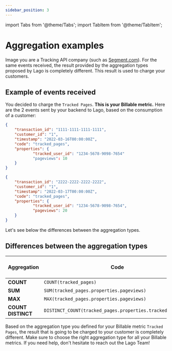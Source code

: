 ```yaml
---
sidebar_position: 3
---
```


import Tabs from '@theme/Tabs';
import TabItem from '@theme/TabItem';

# Aggregation examples
Image you are a Tracking API company (such as [Segment.com](https://www.segment.com/)). For the same events received, the result provided by the aggregation types proposed by Lago is completely different. This result is used to charge your customers.

## Example of events received
You decided to charge the `Tracked Pages`. **This is your Billable metric.** Here are the 2 events sent by your backend to Lago, based on the consumption of a customer:

```json title="Event received n°1"
{
    "transaction_id": "1111-1111-1111-1111",
    "customer_id": "1",
    "timestamp": "2022-03-16T00:00:00Z",
    "code": "tracked_pages",
    "properties": {
		    "tracked_user_id": "1234-5678-9098-7654"
			"pageviews": 10
	}
}
```

```json title="Event received n°2"
{
    "transaction_id": "2222-2222-2222-2222",
    "customer_id": "1",
    "timestamp": "2022-03-17T00:00:00Z",
    "code": "tracked_pages",
    "properties": {
		    "tracked_user_id": "1234-5678-9098-7654",
			"pageviews": 20
	}
}
```
Let's see below the differences between the aggregation types.

## Differences between the aggregation types
| Aggregation           | Code                                                                | Units to be charged  |
| ----------------------| --------------------------------------------------------------------| --------------------- |
| **COUNT**             | `COUNT(tracked_pages)`                                              | 2                     |
| **SUM**               | `SUM(tracked_pages.properties.pageviews)`                           | 30                    |
| **MAX**               | `MAX(tracked_pages.properties.pageviews)`                           | 20                    |
| **COUNT DISTINCT**    | `DISTINCT_COUNT(tracked_pages.properties.tracked_user_id)`          | 1                     |


Based on the aggregation type you defined for your Billable metric `Tracked Pages`, the result that is going to be charged to your customer is completely different. Make sure to choose the right aggregation type for all your Billable metrics. If you need help, don't hesitate to reach out the Lago Team!
